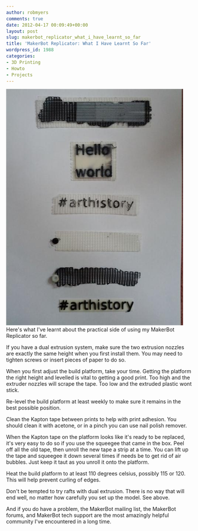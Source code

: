 ```yaml
---
author: robmyers
comments: true
date: 2012-04-17 00:09:49+00:00
layout: post
slug: makerbot_replicator_what_i_have_learnt_so_far
title: 'MakerBot Replicator: What I Have Learnt So Far'
wordpress_id: 1988
categories:
- 3D Printing
- Howto
- Projects
---
```


![Test Prints](/assets/medium-failure-to-signify.jpg)Here's what I've learnt about the practical side of using my MakerBot Replicator so far.  
  
If you have a dual extrusion system, make sure the two extrusion nozzles are exactly the same height when you first install them. You may need to tighten screws or insert pieces of paper to do so.  
  
When you first adjust the build platform, take your time. Getting the
platform the right height and levelled is vital to getting a good print. Too high and the extruder nozzles will scrape the tape. Too low and the extruded plastic wont stick.  
  
Re-level the build platform at least weekly to make sure it remains in the best possible position.  
  
Clean the Kapton tape between prints to help with print adhesion. You should clean it with acetone, or in a pinch you can use nail polish remover.  



  



When the Kapton tape on the platform looks like it's ready to be
replaced, it's very easy to do so if you use the squeegee that came in
the box. Peel off all the old tape, then unroll the new tape a strip at a time. You can lift up the tape and squeegee it down several times if
needs be to get rid of air bubbles. Just keep it taut as you unroll it
onto the platform.  
  
Heat the build platform to at least 110 degrees celsius, possibly 115 or 120. This will help prevent curling of edges.  
  
Don't be tempted to try rafts with dual extrusion. There is no way that will end well, no matter how carefully you set up the model. See above.  
  
And if you do have a problem, the MakerBot mailing list, the MakerBot forums, and MakerBot tech support are the most amazingly helpful community I've encountered in a long time.  


